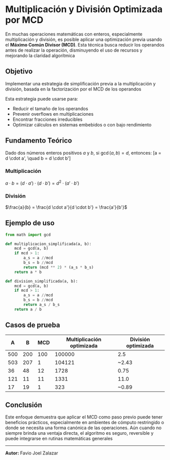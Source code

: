 # Multiplicación y División Optimizada por MCD

En muchas operaciones matemáticas con enteros, especialmente multiplicación y división, es posible aplicar una optimización previa usando el **Máximo Común Divisor (MCD)**. Esta técnica busca reducir los operandos antes de realizar la operación, disminuyendo el uso de recursos y mejorando la claridad algorítmica

## Objetivo

Implementar una estrategia de simplificación previa a la multiplicación y división, basada en la factorización por el MCD de los operandos

Esta estrategia puede usarse para:

* Reducir el tamaño de los operandos
* Prevenir overflows en multiplicaciones
* Encontrar fracciones irreducibles
* Optimizar cálculos en sistemas embebidos o con bajo rendimiento

## Fundamento Teórico

Dado dos números enteros positivos $a$ y $b$, si $\gcd(a, b) = d$, entonces:
\[a = d \cdot a', \quad b = d \cdot b'\]

### Multiplicación

$a \cdot b = (d \cdot a') \cdot (d \cdot b') = d^2 \cdot (a' \cdot b')$

### División

$\frac{a}{b} = \frac{d \cdot a'}{d \cdot b'} = \frac{a'}{b'}$

## Ejemplo de uso

```python
from math import gcd

def multiplicacion_simplificada(a, b):
    mcd = gcd(a, b)
    if mcd > 1:
        a_s = a //mcd
        b_s = b //mcd
        return (mcd ** 2) * (a_s * b_s)
    return a * b

def division_simplificada(a, b):
    mcd = gcd(a, b)
    if mcd > 1:
        a_s = a //mcd
        b_s = b //mcd
        return a_s / b_s
    return a / b
```

## Casos de prueba

| A   | B   | MCD | Multiplicación optimizada | División optimizada |
| --- | --- | --- | ------------------------- | ------------------- |
| 500 | 200 | 100 | 100000                    | 2.5                 |
| 503 | 207 | 1   | 104121                    | \~2.43              |
| 36  | 48  | 12  | 1728                      | 0.75                |
| 121 | 11  | 11  | 1331                      | 11.0                |
| 17  | 19  | 1   | 323                       | \~0.89              |

## Conclusión

Este enfoque demuestra que aplicar el MCD como paso previo puede tener beneficios prácticos, especialmente en ambientes de cómputo restringido o donde se necesita una forma canónica de las operaciones. Aún cuando no siempre brinda una ventaja directa, el algoritmo es seguro, reversible y puede integrarse en rutinas matemáticas generales

---

**Autor:** Favio Joel Zalazar
